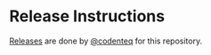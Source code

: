 # Release Instructions

[Releases](https://github.com/codenteq/papara-payment-gateway/releases) are done by [@codenteq](https://github.com/codenteq) for this repository.
